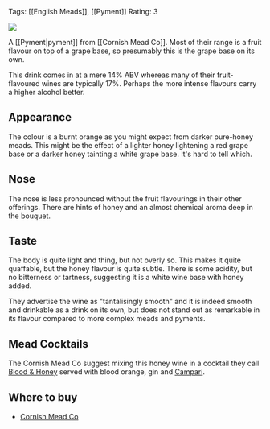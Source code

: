 Tags: [[English Meads]], [[Pyment]]
Rating: 3

![](https://www.cornishmead.co.uk/wp-content/uploads/2014/05/Cornish-Mead-Wine.png)

A [[Pyment|pyment]] from [[Cornish Mead Co]]. Most of
their range is a fruit flavour on top of a grape base, so presumably
this is the grape base on its own.

This drink comes in at a mere 14% ABV whereas many of their
fruit-flavoured wines are typically 17%. Perhaps the more
intense flavours carry a higher alcohol better.

## Appearance

The colour is a burnt orange as you might expect from
darker pure-honey meads. This might be the effect of a
lighter honey lightening a red grape base or a darker
honey tainting a white grape base. It's hard to tell which.

## Nose

The nose is less pronounced without the fruit flavourings
in their other offerings. There are hints of honey and an
almost chemical aroma deep in the bouquet.

## Taste

The body is quite light and thing, but not overly so. This
makes it quite quaffable, but the honey flavour is quite
subtle. There is some acidity, but no bitterness or tartness,
suggesting it is a white wine base with honey added.

They advertise the wine as "tantalisingly smooth" and it is
indeed smooth and drinkable as a drink on its own, but does
not stand out as remarkable in its flavour compared to 
more complex meads and pyments.

## Mead Cocktails

The Cornish Mead Co suggest mixing this honey wine in a cocktail
they call
[Blood & Honey](https://www.cornishmead.co.uk/cocktails/blood-and-honey/)
served with blood orange, gin and
[Campari](https://www.masterofmalt.com/bitters/campari-bitters/?srh=1).

## Where to buy

* [Cornish Mead Co](https://www.cornishmead.co.uk/product/mead-wine/)
